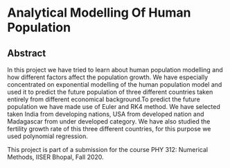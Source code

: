 # Analytical Modelling Of Human Population
## Abstract
In this project we have tried to learn about human population modelling and how different factors affect the population growth. We have especially concentrated on exponential modelling of the human population model and used it to predict the future population of three different countries taken entirely from different economical background.To predict the future population we have made use of Euler and RK4 method. We have selected taken India from developing nations, USA from developed nation and Madagascar from under developed category. We have also studied the fertility growth rate of this three different countries, for this purpose we used polynomial regression.

This project is part of a submission for the course PHY 312: Numerical Methods, IISER Bhopal, Fall 2020.

